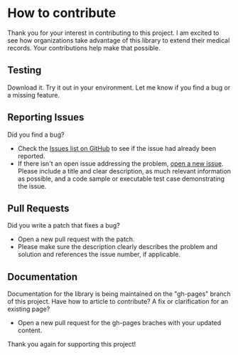 # How to contribute

Thank you for your interest in contributing to this project. I am excited to see how organizations take advantage of this library to extend their medical records. Your contributions help make that possible.

## Testing

Download it. Try it out in your environment. Let me know if you find a bug or a missing feature.

## Reporting Issues

Did you find a bug?

* Check the [Issues list on GitHub](https://github.com/rarelysimple/RarelySimple.AvatarScriptLink/issues) to see if the issue had already been reported.
* If there isn't an open issue addressing the problem, [open a new issue](https://github.com/rarelysimple/RarelySimple.AvatarScriptLink/issues/new). Please include a title and clear description, as much relevant information as possible, and a code sample or executable test case demonstrating the issue.

## Pull Requests

Did you write a patch that fixes a bug?

* Open a new pull request with the patch.
* Please make sure the description clearly describes the problem and solution and references the issue number, if applicable.

## Documentation

Documentation for the library is being maintained on the "gh-pages" branch of this project. Have how to article to contribute? A fix or clarification for an existing page?

* Open a new pull request for the gh-pages braches with your updated content.

Thank you again for supporting this project!
